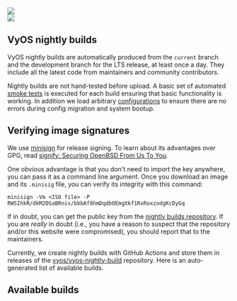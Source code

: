 <div class='nightly-builds-page'>
  <section class='banner'>
    <div class='containerCustom'>
      <div class='left-shape'>
        <img src='/img/global/shape-left.svg' />
      </div>
      <div class='right-shape'>
        <img src='/img/global/shape-right.svg' />
      </div>

  <div class='banner-div'>

  # VyOS nightly builds

  </div>

  </div>
  </section>

  <section class='content-section'>
    <div class='content-div'>
      <div class='image-signatures'>

  VyOS nightly builds are automatically produced from the `current` branch and the development branch for the LTS release,
  at least once a day.
  They include all the latest code from maintainers and community contributors.

  Nightly builds are not hand-tested before upload. A basic set of automated
  [smoke tests](https://github.com/vyos/vyos-1x/tree/current/smoketest/scripts/cli) is executed
  for each build ensuring that basic functionality is working. In addition we load arbitrary
  [configurations](https://github.com/vyos/vyos-1x/tree/current/smoketest/configs) to ensure
  there are no errors during config migration and system bootup.

  ## Verifying image signatures

  We use [minisign](https://jedisct1.github.io/minisign/) for release signing. To learn about its advantages
  over GPG, read [signify: Securing OpenBSD From Us To You](https://www.openbsd.org/papers/bsdcan-signify.html).

  One obvious advantage is that you don't need to import the key anywhere, you can pass it as a command line argument.
  Once you download an image and its `.minisig` file, you can verify its integrity with this command:

  ```
  minisign -Vm <ISO file> -P RWSIhkR/dkM2DSaBRniv/bbbAf8hmDqdbOEmgXkf1RxRoxzodgKcDyGq
  ```

  If in doubt, you can get the public key from the [nightly builds repository](https://github.com/vyos/vyos-nightly-build/blob/main/minisign.pub).
  If you are _really_ in doubt (i.e., you have a reason to suspect that the repository and/or this website were compromised),
  you should report that to the maintainers.

  Currently, we create nightly builds with GitHub Actions and store them in releases of the [vyos/vyos-nightly-build](https://github.com/vyos/vyos-nightly-build/releases)
  repository. Here is an auto-generated list of available builds.

  </div>

  <div class='available-builds' id='available-builds'>

  ## Available builds

  </div>

  </section>

</div>
